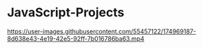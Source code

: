 # JavaScript-Projects


https://user-images.githubusercontent.com/55457122/174969187-8d638e43-4e19-42e5-92ff-7b016786ba63.mp4

